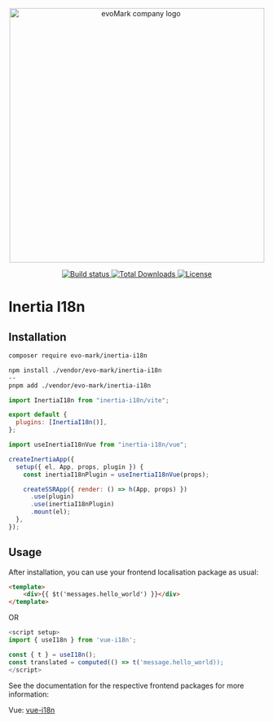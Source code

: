 <p align="center">
    <a href="https://evomark.co.uk" target="_blank" alt="Link to evoMark's website">
        <picture>
          <source media="(prefers-color-scheme: dark)" srcset="https://evomark.co.uk/wp-content/uploads/static/evomark-logo--dark.svg">
          <source media="(prefers-color-scheme: light)" srcset="https://evomark.co.uk/wp-content/uploads/static/evomark-logo--light.svg">
          <img alt="evoMark company logo" src="https://evomark.co.uk/wp-content/uploads/static/evomark-logo--light.svg" width="500">
        </picture>
    </a>
</p>

<p align="center">
    <a href="https://packagist.org/packages/evo-mark/inertia-i18n">
        <img src="https://img.shields.io/packagist/v/evo-mark/inertia-i18n?logo=packagist&logoColor=white" alt="Build status" />
    </a>
    <a href="https://packagist.org/packages/evo-mark/inertia-i18n">
        <img src="https://img.shields.io/packagist/dt/evo-mark/inertia-i18n" alt="Total Downloads">
    </a>
    <a href="https://packagist.org/packages/evo-mark/inertia-i18n">
        <img src="https://img.shields.io/packagist/l/evo-mark/inertia-i18n" alt="License">
    </a>
</p>

# Inertia I18n

## Installation

```sh
composer require evo-mark/inertia-i18n
```

```sh
npm install ./vendor/evo-mark/inertia-i18n
--
pnpm add ./vendor/evo-mark/inertia-i18n
```

```js
import InertiaI18n from "inertia-i18n/vite";

export default {
  plugins: [InertiaI18n()],
};
```

```js
import useInertiaI18nVue from "inertia-i18n/vue";

createInertiaApp({
  setup({ el, App, props, plugin }) {
    const inertiaI18nPlugin = useInertiaI18nVue(props);

    createSSRApp({ render: () => h(App, props) })
      .use(plugin)
      .use(inertiaI18nPlugin)
      .mount(el);
  },
});
```

## Usage

After installation, you can use your frontend localisation package as usual:

```html
<template>
    <div>{{ $t('messages.hello_world') }}</div>
</template>
```

OR

```js
<script setup>
import { useI18n } from 'vue-i18n';

const { t } = useI18n();
const translated = computed(() => t('message.hello_world));
</script>
```

See the documentation for the respective frontend packages for more information:

Vue: [vue-i18n](https://vue-i18n.intlify.dev/)
